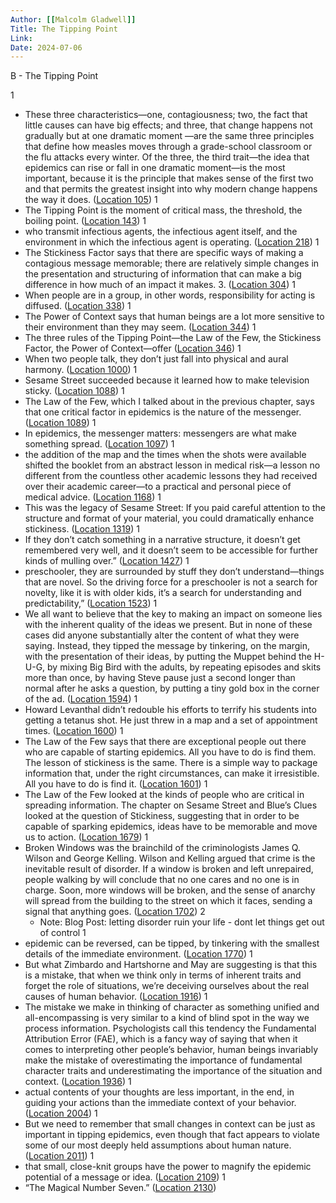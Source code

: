 ```yaml
---
Author: [[Malcolm Gladwell]]
Title: The Tipping Point
Link: 
Date: 2024-07-06
---
```

B - The Tipping Point

1
- These three characteristics—one, contagiousness; two, the fact that little causes can have big effects; and three, that change happens not gradually but at one dramatic moment —are the same three principles that define how measles moves through a grade-school classroom or the flu attacks every winter. Of the three, the third trait—the idea that epidemics can rise or fall in one dramatic moment—is the most important, because it is the principle that makes sense of the first two and that permits the greatest insight into why modern change happens the way it does. ([Location 105](https://readwise.io/to_kindle?action=open&asin=B000OT8GD0&location=105))
1
- The Tipping Point is the moment of critical mass, the threshold, the boiling point. ([Location 143](https://readwise.io/to_kindle?action=open&asin=B000OT8GD0&location=143))
1
- who transmit infectious agents, the infectious agent itself, and the environment in which the infectious agent is operating. ([Location 218](https://readwise.io/to_kindle?action=open&asin=B000OT8GD0&location=218))
1
- The Stickiness Factor says that there are specific ways of making a contagious message memorable; there are relatively simple changes in the presentation and structuring of information that can make a big difference in how much of an impact it makes. 3. ([Location 304](https://readwise.io/to_kindle?action=open&asin=B000OT8GD0&location=304))
1
- When people are in a group, in other words, responsibility for acting is diffused. ([Location 338](https://readwise.io/to_kindle?action=open&asin=B000OT8GD0&location=338))
1
- The Power of Context says that human beings are a lot more sensitive to their environment than they may seem. ([Location 344](https://readwise.io/to_kindle?action=open&asin=B000OT8GD0&location=344))
1
- The three rules of the Tipping Point—the Law of the Few, the Stickiness Factor, the Power of Context—offer ([Location 346](https://readwise.io/to_kindle?action=open&asin=B000OT8GD0&location=346))
1
- When two people talk, they don’t just fall into physical and aural harmony. ([Location 1000](https://readwise.io/to_kindle?action=open&asin=B000OT8GD0&location=1000))
1
- Sesame Street succeeded because it learned how to make television sticky. ([Location 1088](https://readwise.io/to_kindle?action=open&asin=B000OT8GD0&location=1088))
1
- The Law of the Few, which I talked about in the previous chapter, says that one critical factor in epidemics is the nature of the messenger. ([Location 1089](https://readwise.io/to_kindle?action=open&asin=B000OT8GD0&location=1089))
1
- In epidemics, the messenger matters: messengers are what make something spread. ([Location 1097](https://readwise.io/to_kindle?action=open&asin=B000OT8GD0&location=1097))
1
- the addition of the map and the times when the shots were available shifted the booklet from an abstract lesson in medical risk—a lesson no different from the countless other academic lessons they had received over their academic career—to a practical and personal piece of medical advice. ([Location 1168](https://readwise.io/to_kindle?action=open&asin=B000OT8GD0&location=1168))
1
- This was the legacy of Sesame Street: If you paid careful attention to the structure and format of your material, you could dramatically enhance stickiness. ([Location 1319](https://readwise.io/to_kindle?action=open&asin=B000OT8GD0&location=1319))
1
- If they don’t catch something in a narrative structure, it doesn’t get remembered very well, and it doesn’t seem to be accessible for further kinds of mulling over.” ([Location 1427](https://readwise.io/to_kindle?action=open&asin=B000OT8GD0&location=1427))
1
- preschooler, they are surrounded by stuff they don’t understand—things that are novel. So the driving force for a preschooler is not a search for novelty, like it is with older kids, it’s a search for understanding and predictability,” ([Location 1523](https://readwise.io/to_kindle?action=open&asin=B000OT8GD0&location=1523))
1
- We all want to believe that the key to making an impact on someone lies with the inherent quality of the ideas we present. But in none of these cases did anyone substantially alter the content of what they were saying. Instead, they tipped the message by tinkering, on the margin, with the presentation of their ideas, by putting the Muppet behind the H-U-G, by mixing Big Bird with the adults, by repeating episodes and skits more than once, by having Steve pause just a second longer than normal after he asks a question, by putting a tiny gold box in the corner of the ad. ([Location 1594](https://readwise.io/to_kindle?action=open&asin=B000OT8GD0&location=1594))
1
- Howard Levanthal didn’t redouble his efforts to terrify his students into getting a tetanus shot. He just threw in a map and a set of appointment times. ([Location 1600](https://readwise.io/to_kindle?action=open&asin=B000OT8GD0&location=1600))
1
- The Law of the Few says that there are exceptional people out there who are capable of starting epidemics. All you have to do is find them. The lesson of stickiness is the same. There is a simple way to package information that, under the right circumstances, can make it irresistible. All you have to do is find it. ([Location 1601](https://readwise.io/to_kindle?action=open&asin=B000OT8GD0&location=1601))
1
- The Law of the Few looked at the kinds of people who are critical in spreading information. The chapter on Sesame Street and Blue’s Clues looked at the question of Stickiness, suggesting that in order to be capable of sparking epidemics, ideas have to be memorable and move us to action. ([Location 1679](https://readwise.io/to_kindle?action=open&asin=B000OT8GD0&location=1679))
1
- Broken Windows was the brainchild of the criminologists James Q. Wilson and George Kelling. Wilson and Kelling argued that crime is the inevitable result of disorder. If a window is broken and left unrepaired, people walking by will conclude that no one cares and no one is in charge. Soon, more windows will be broken, and the sense of anarchy will spread from the building to the street on which it faces, sending a signal that anything goes. ([Location 1702](https://readwise.io/to_kindle?action=open&asin=B000OT8GD0&location=1702))
2
    - Note: Blog Post: letting disorder ruin your life - dont let things get out of control
1
- epidemic can be reversed, can be tipped, by tinkering with the smallest details of the immediate environment. ([Location 1770](https://readwise.io/to_kindle?action=open&asin=B000OT8GD0&location=1770))
1
- But what Zimbardo and Hartshorne and May are suggesting is that this is a mistake, that when we think only in terms of inherent traits and forget the role of situations, we’re deceiving ourselves about the real causes of human behavior. ([Location 1916](https://readwise.io/to_kindle?action=open&asin=B000OT8GD0&location=1916))
1
- The mistake we make in thinking of character as something unified and all-encompassing is very similar to a kind of blind spot in the way we process information. Psychologists call this tendency the Fundamental Attribution Error (FAE), which is a fancy way of saying that when it comes to interpreting other people’s behavior, human beings invariably make the mistake of overestimating the importance of fundamental character traits and underestimating the importance of the situation and context. ([Location 1936](https://readwise.io/to_kindle?action=open&asin=B000OT8GD0&location=1936))
1
- actual contents of your thoughts are less important, in the end, in guiding your actions than the immediate context of your behavior. ([Location 2004](https://readwise.io/to_kindle?action=open&asin=B000OT8GD0&location=2004))
1
- But we need to remember that small changes in context can be just as important in tipping epidemics, even though that fact appears to violate some of our most deeply held assumptions about human nature. ([Location 2011](https://readwise.io/to_kindle?action=open&asin=B000OT8GD0&location=2011))
1
- that small, close-knit groups have the power to magnify the epidemic potential of a message or idea. ([Location 2109](https://readwise.io/to_kindle?action=open&asin=B000OT8GD0&location=2109))
1
- “The Magical Number Seven.” ([Location 2130](https://readwise.io/to_kindle?action=open&asin=B000OT8GD0&location=2130))
